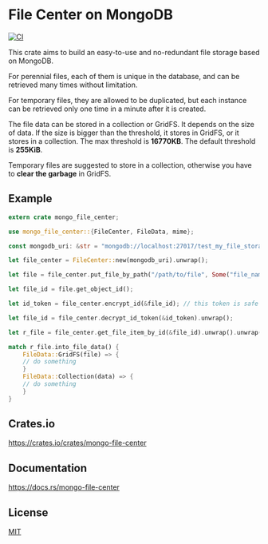 File Center on MongoDB
====================

[![CI](https://github.com/magiclen/mongo-file-center/actions/workflows/ci.yml/badge.svg)](https://github.com/magiclen/mongo-file-center/actions/workflows/ci.yml)

This crate aims to build an easy-to-use and no-redundant file storage based on MongoDB.

For perennial files, each of them is unique in the database, and can be retrieved many times without limitation.

For temporary files, they are allowed to be duplicated, but each instance can be retrieved only one time in a minute after it is created.

The file data can be stored in a collection or GridFS. It depends on the size of data. If the size is bigger than the threshold, it stores in GridFS, or it stores in a collection. The max threshold is **16770KB**. The default threshold is **255KiB**.

Temporary files are suggested to store in a collection, otherwise you have to **clear the garbage** in GridFS.

## Example

```rust
extern crate mongo_file_center;

use mongo_file_center::{FileCenter, FileData, mime};

const mongodb_uri: &str = "mongodb://localhost:27017/test_my_file_storage";

let file_center = FileCenter::new(mongodb_uri).unwrap();

let file = file_center.put_file_by_path("/path/to/file", Some("file_name"), Some(mime::IMAGE_JPEG)).unwrap();

let file_id = file.get_object_id();

let id_token = file_center.encrypt_id(&file_id); // this token is safe in public

let file_id = file_center.decrypt_id_token(&id_token).unwrap();

let r_file = file_center.get_file_item_by_id(&file_id).unwrap().unwrap();

match r_file.into_file_data() {
    FileData::GridFS(file) => {
    // do something
    }
    FileData::Collection(data) => {
    // do something
    }
}
```

## Crates.io

https://crates.io/crates/mongo-file-center

## Documentation

https://docs.rs/mongo-file-center

## License

[MIT](LICENSE)